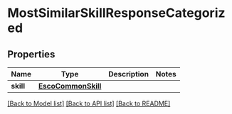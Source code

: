 # MostSimilarSkillResponseCategorized


## Properties
Name | Type | Description | Notes
------------ | ------------- | ------------- | -------------
**skill** | [**EscoCommonSkill**](EscoCommonSkill.md) |  | 

[[Back to Model list]](../README.md#documentation-for-models) [[Back to API list]](../README.md#documentation-for-api-endpoints) [[Back to README]](../README.md)



